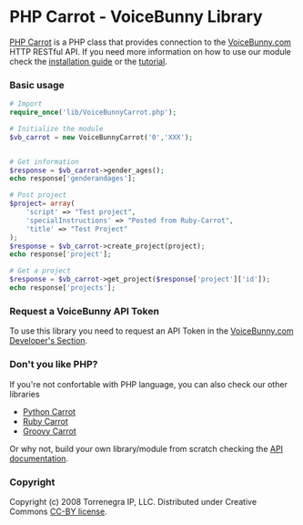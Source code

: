# PHP Carrot - VoiceBunny Library

[PHP Carrot](https://github.com/VoiceBunny/php-carrot) is a PHP class that provides connection to the [VoiceBunny.com](http://voicebunny.com) HTTP RESTful API.
If you need more information on how to use our module check the [installation guide](https://github.com/VoiceBunny/php-carrot/wiki/installation) or the [tutorial](https://github.com/VoiceBunny/php-carrot/wiki/Use-tutorial).

### Basic usage

```php
# Import
require_once('lib/VoiceBunnyCarrot.php');

# Initialize the module
$vb_carrot = new VoiceBunnyCarrot('0','XXX');


# Get information
$response = $vb_carrot->gender_ages();
echo response['genderandages'];

# Post project
$project= array(
    'script' => "Test project",
    'specialInstructions' => "Posted from Ruby-Carrot",
    'title' => "Test Project" 
);
$response = $vb_carrot->create_project(project);
echo response['project'];

# Get a project
$response = $vb_carrot->get_project($response['project']['id']);
echo response['projects'];
```

### Request a VoiceBunny API Token
To use this library you need to request an API Token in the [VoiceBunny.com Developer's Section](http://voicebunny.com/developers/token).

### Don't you like PHP?
If you're not confortable with PHP language, you can also check our other libraries

* [Python Carrot](https://github.com/VoiceBunny/python-carrot)
* [Ruby Carrot](https://github.com/VoiceBunny/ruby-carrot)
* [Groovy Carrot](https://github.com/VoiceBunny/groovy-carrot)

Or why not, build your own library/module from scratch checking the [API documentation](http://voicebunny.com/developers/index).

### Copyright

Copyright (c) 2008 Torrenegra IP, LLC. Distributed under Creative Commons [CC-BY license](http://creativecommons.org/licenses/by/3.0/).